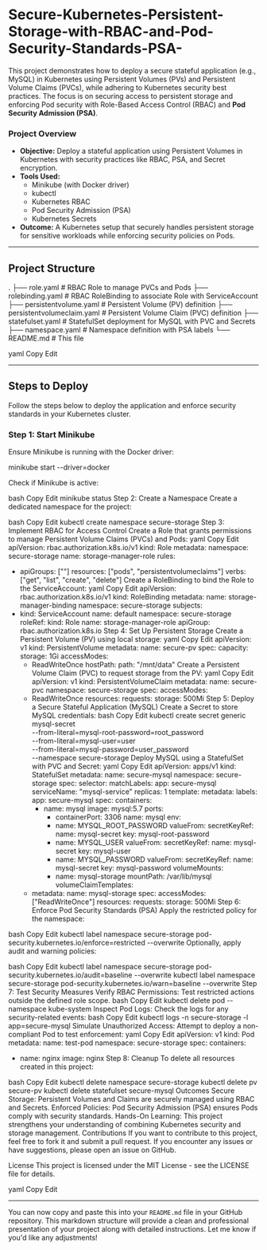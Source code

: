 # Secure-Kubernetes-Persistent-Storage-with-RBAC-and-Pod-Security-Standards-PSA-

This project demonstrates how to deploy a secure stateful application (e.g., MySQL) in Kubernetes using Persistent Volumes (PVs) and Persistent Volume Claims (PVCs), while adhering to Kubernetes security best practices. The focus is on securing access to persistent storage and enforcing Pod security with Role-Based Access Control (RBAC) and **Pod Security Admission (PSA)**.

### **Project Overview**
- **Objective:** Deploy a stateful application using Persistent Volumes in Kubernetes with security practices like RBAC, PSA, and Secret encryption.
- **Tools Used:** 
  - Minikube (with Docker driver)
  - kubectl
  - Kubernetes RBAC
  - Pod Security Admission (PSA)
  - Kubernetes Secrets
- **Outcome:** A Kubernetes setup that securely handles persistent storage for sensitive workloads while enforcing security policies on Pods.

---

## **Project Structure**

. ├── role.yaml # RBAC Role to manage PVCs and Pods ├── rolebinding.yaml # RBAC RoleBinding to associate Role with ServiceAccount ├── persistentvolume.yaml # Persistent Volume (PV) definition ├── persistentvolumeclaim.yaml # Persistent Volume Claim (PVC) definition ├── statefulset.yaml # StatefulSet deployment for MySQL with PVC and Secrets ├── namespace.yaml # Namespace definition with PSA labels └── README.md # This file

yaml
Copy
Edit

---

## **Steps to Deploy**

Follow the steps below to deploy the application and enforce security standards in your Kubernetes cluster.

### **Step 1: Start Minikube**
Ensure Minikube is running with the Docker driver:

minikube start --driver=docker

Check if Minikube is active:

bash
Copy
Edit
minikube status
Step 2: Create a Namespace
Create a dedicated namespace for the project:

bash
Copy
Edit
kubectl create namespace secure-storage
Step 3: Implement RBAC for Access Control
Create a Role that grants permissions to manage Persistent Volume Claims (PVCs) and Pods:
yaml
Copy
Edit
apiVersion: rbac.authorization.k8s.io/v1
kind: Role
metadata:
  namespace: secure-storage
  name: storage-manager-role
rules:
- apiGroups: [""]
  resources: ["pods", "persistentvolumeclaims"]
  verbs: ["get", "list", "create", "delete"]
Create a RoleBinding to bind the Role to the ServiceAccount:
yaml
Copy
Edit
apiVersion: rbac.authorization.k8s.io/v1
kind: RoleBinding
metadata:
  name: storage-manager-binding
  namespace: secure-storage
subjects:
- kind: ServiceAccount
  name: default
  namespace: secure-storage
roleRef:
  kind: Role
  name: storage-manager-role
  apiGroup: rbac.authorization.k8s.io
Step 4: Set Up Persistent Storage
Create a Persistent Volume (PV) using local storage:
yaml
Copy
Edit
apiVersion: v1
kind: PersistentVolume
metadata:
  name: secure-pv
spec:
  capacity:
    storage: 1Gi
  accessModes:
    - ReadWriteOnce
  hostPath:
    path: "/mnt/data"
Create a Persistent Volume Claim (PVC) to request storage from the PV:
yaml
Copy
Edit
apiVersion: v1
kind: PersistentVolumeClaim
metadata:
  name: secure-pvc
  namespace: secure-storage
spec:
  accessModes:
    - ReadWriteOnce
  resources:
    requests:
      storage: 500Mi
Step 5: Deploy a Secure Stateful Application (MySQL)
Create a Secret to store MySQL credentials:
bash
Copy
Edit
kubectl create secret generic mysql-secret \
  --from-literal=mysql-root-password=root_password \
  --from-literal=mysql-user=user \
  --from-literal=mysql-password=user_password \
  --namespace secure-storage
Deploy MySQL using a StatefulSet with PVC and Secret:
yaml
Copy
Edit
apiVersion: apps/v1
kind: StatefulSet
metadata:
  name: secure-mysql
  namespace: secure-storage
spec:
  selector:
    matchLabels:
      app: secure-mysql
  serviceName: "mysql-service"
  replicas: 1
  template:
    metadata:
      labels:
        app: secure-mysql
    spec:
      containers:
      - name: mysql
        image: mysql:5.7
        ports:
        - containerPort: 3306
          name: mysql
        env:
        - name: MYSQL_ROOT_PASSWORD
          valueFrom:
            secretKeyRef:
              name: mysql-secret
              key: mysql-root-password
        - name: MYSQL_USER
          valueFrom:
            secretKeyRef:
              name: mysql-secret
              key: mysql-user
        - name: MYSQL_PASSWORD
          valueFrom:
            secretKeyRef:
              name: mysql-secret
              key: mysql-password
        volumeMounts:
        - name: mysql-storage
          mountPath: /var/lib/mysql
  volumeClaimTemplates:
  - metadata:
      name: mysql-storage
    spec:
      accessModes: ["ReadWriteOnce"]
      resources:
        requests:
          storage: 500Mi
Step 6: Enforce Pod Security Standards (PSA)
Apply the restricted policy for the namespace:

bash
Copy
Edit
kubectl label namespace secure-storage pod-security.kubernetes.io/enforce=restricted --overwrite
Optionally, apply audit and warning policies:

bash
Copy
Edit
kubectl label namespace secure-storage pod-security.kubernetes.io/audit=baseline --overwrite
kubectl label namespace secure-storage pod-security.kubernetes.io/warn=baseline --overwrite
Step 7: Test Security Measures
Verify RBAC Permissions: Test restricted actions outside the defined role scope.
bash
Copy
Edit
kubectl delete pod --namespace kube-system
Inspect Pod Logs: Check the logs for any security-related events:
bash
Copy
Edit
kubectl logs -n secure-storage -l app=secure-mysql
Simulate Unauthorized Access: Attempt to deploy a non-compliant Pod to test enforcement:
yaml
Copy
Edit
apiVersion: v1
kind: Pod
metadata:
  name: test-pod
  namespace: secure-storage
spec:
  containers:
  - name: nginx
    image: nginx
Step 8: Cleanup
To delete all resources created in this project:

bash
Copy
Edit
kubectl delete namespace secure-storage
kubectl delete pv secure-pv
kubectl delete statefulset secure-mysql
Outcomes
Secure Storage: Persistent Volumes and Claims are securely managed using RBAC and Secrets.
Enforced Policies: Pod Security Admission (PSA) ensures Pods comply with security standards.
Hands-On Learning: This project strengthens your understanding of combining Kubernetes security and storage management.
Contributions
If you want to contribute to this project, feel free to fork it and submit a pull request. If you encounter any issues or have suggestions, please open an issue on GitHub.

License
This project is licensed under the MIT License - see the LICENSE file for details.

yaml
Copy
Edit

---

You can now copy and paste this into your `README.md` file in your GitHub repository. This markdown structure will provide a clean and professional presentation of your project along with detailed instructions. Let me know if you'd like any adjustments!






